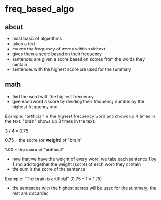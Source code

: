 # freq_based_algo

## about
- most basic of algorithms 
- takes a text 
- counts the frequency of words within said text 
- gives them a score based on their frequency 
- sentences are given a score based on scores 
from the words they contain 
- sentences with the highest score are used 
for the summary


## math
- find the word with the highest frequency 
- give each word a score by dividing their 
frequency number by the highest frequency one 

Example: "artificial" is the highest frequency 
word and shows up 4 times in the text. "brain" 
shows up 3 times in the text. 

3 / 4 = 0.75 

0.75 = the score (or **weight**) of "brain"

1.00 = the score of "artificial"

- now that we have the weight of every word, 
we take each sentence 1 by 1 and add together
the weight (score) of each word they contain 
- the sum is the score of the sentence 

Example: "The brain is artificial" (0.75 + 1 = 1.75)

- the sentences with the highest scores will 
be used for the summary; the rest are discarded. 

